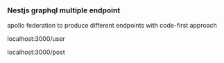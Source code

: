 ### Nestjs graphql multiple endpoint

apollo federation to produce different endpoints with code-first approach


localhost:3000/user

localhost:3000/post
